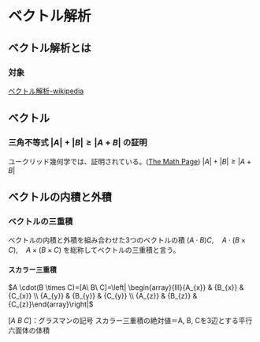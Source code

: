 

# ベクトル解析
 
 
## ベクトル解析とは
 

### 対象

[ベクトル解析-wikipedia]

## ベクトル


### 三角不等式 $|A|+|B| \geq|A+B|$ の証明

ユークリッド幾何学では、証明されている。([The Math Page])
$|A|+|B| \geq|A+B|$

## ベクトルの内積と外積


### ベクトルの三重積

ベクトルの内積と外積を組み合わせた3つのベクトルの積
$(A \cdot B) C, \quad A \cdot(B \times C), \quad A \times(B \times C)$
を総称してベクトルの三重積と言う。

#### スカラー三重積
$A \cdot(B \times C)=[A\ B\ C]=\left| \begin{array}{lll}{A_{x}} & {B_{x}} & {C_{x}} \\ {A_{y}} & {B_{y}} & {C_{y}} \\ {A_{z}} & {B_{z}} & {C_{z}}\end{array}\right|$

$[A\ B\ C]$：グラスマンの記号
スカラー三重積の絶対値＝A, B, Cを3辺とする平行六面体の体積




[ベクトル解析-wikipedia]:https://ja.wikipedia.org/wiki/%E3%83%99%E3%82%AF%E3%83%88%E3%83%AB%E8%A7%A3%E6%9E%90
[The Math Page]:https://www.themathpage.com/index.html
